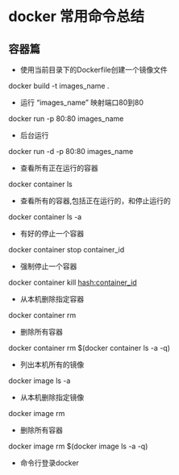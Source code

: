 # docker 常用命令总结

## 容器篇

- 使用当前目录下的Dockerfile创建一个镜像文件

docker build -t images_name .

- 运行 “images_name” 映射端口80到80

docker run -p 80:80 images_name

- 后台运行

docker run -d -p 80:80 images_name

- 查看所有正在运行的容器

docker container ls 

- 查看所有的容器,包括正在运行的，和停止运行的

docker container ls -a

- 有好的停止一个容器

docker container stop container_id

- 强制停止一个容器

docker container kill <hash:container_id> 

- 从本机删除指定容器

docker container rm <hash>

- 删除所有容器

docker container rm $(docker container ls -a -q) 

- 列出本机所有的镜像

docker image ls -a 

- 从本机删除指定镜像

docker image rm <image id>

- 删除所有容器

docker image rm $(docker image ls -a -q)

- 命令行登录docker




